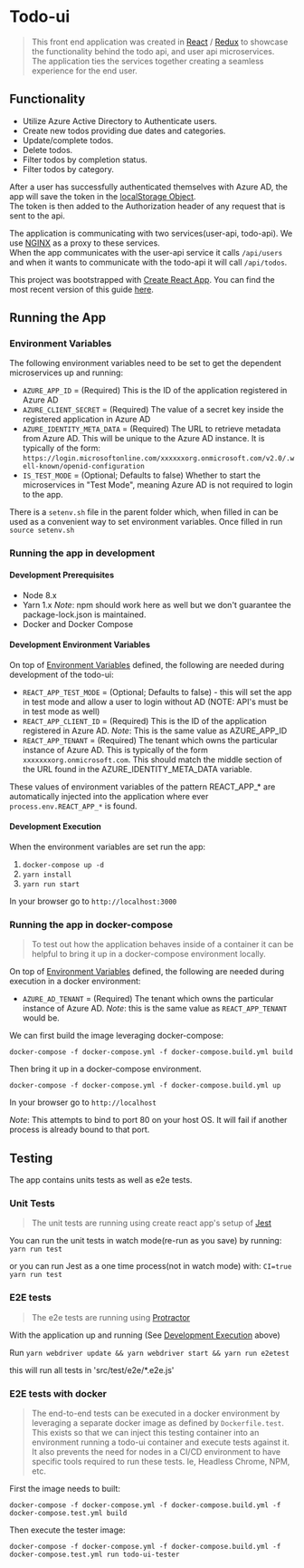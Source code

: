 # Todo-ui #

 > This front end application was created in [React](https://reactjs.org/) / [Redux](https://redux.js.org/) to showcase the functionality behind the todo api, and user api microservices.  
 The application ties the services together creating a seamless experience for the end user.
 
## Functionality ##

 - Utilize Azure Active Directory to Authenticate users.
 - Create new todos providing due dates and categories.
 - Update/complete todos.
 - Delete todos.
 - Filter todos by completion status.
 - Filter todos by category.
 
After a user has successfully authenticated themselves with Azure AD, the app will save the token in the [localStorage Object](https://www.w3schools.com/html/html5_webstorage.asp).  
The token is then added to the Authorization header of any request that is sent to the api.

The application is communicating with two services(user-api, todo-api).  We use [NGINX](https://www.nginx.com) as a proxy to these services.  
When the app communicates with the user-api service it calls `/api/users` and when it wants to 
communicate with the todo-api it will call `/api/todos`.
 
This project was bootstrapped with [Create React App](https://github.com/facebookincubator/create-react-app). 
You can find the most recent version of this guide [here](https://github.com/facebookincubator/create-react-app/blob/master/packages/react-scripts/template/README.md).

## Running the App ##

### Environment Variables ###

The following environment variables need to be set to get the dependent microservices up and running:

 - `AZURE_APP_ID` = (Required) This is the ID of the application registered in Azure AD
 - `AZURE_CLIENT_SECRET` = (Required) The value of a secret key inside the registered application in Azure AD
 - `AZURE_IDENTITY_META_DATA` = (Required) The URL to retrieve metadata from Azure AD. This will be unique to the Azure AD instance.
 It is typically of the form: `https://login.microsoftonline.com/xxxxxxorg.onmicrosoft.com/v2.0/.well-known/openid-configuration`
 - `IS_TEST_MODE` = (Optional; Defaults to false) Whether to start the microservices in "Test Mode", meaning Azure AD is not required to login to the app.

There is a `setenv.sh` file in the parent folder which, when filled in can be used as a convenient way to set environment variables.
Once filled in run `source setenv.sh`

### Running the app in development ###

#### Development Prerequisites ####

 - Node 8.x
 - Yarn 1.x *Note*: npm should work here as well but we don't guarantee the package-lock.json is maintained.
 - Docker and Docker Compose

#### Development Environment Variables ####

 On top of [Environment Variables](#environment-variables) defined, the following are needed during development of the todo-ui:

 - `REACT_APP_TEST_MODE` = (Optional; Defaults to false) - this will set the app in test mode and allow a user to login without AD (NOTE: API's must be in test mode as well)
 - `REACT_APP_CLIENT_ID` = (Required) This is the ID of the application registered in Azure AD. *Note*: This is the same value as AZURE_APP_ID
 - `REACT_APP_TENANT` = (Required) The tenant which owns the particular instance of Azure AD.
 This is typically of the form `xxxxxxxorg.onmicrosoft.com`. This should match the middle section of the URL found in the AZURE_IDENTITY_META_DATA variable.

 These values of environment variables of the pattern REACT_APP_* are automatically injected into the application where ever `process.env.REACT_APP_*` is found.

#### Development Execution ####

When the environment variables are set run the app:

 1. `docker-compose up -d`
 1. `yarn install`
 1. `yarn run start`

In your browser go to `http://localhost:3000`

### Running the app in docker-compose ###

>To test out how the application behaves inside of a container it can be helpful to bring it up in a docker-compose environment locally.

On top of [Environment Variables](#environment-variables) defined, the following are needed during execution in a docker environment:

 - `AZURE_AD_TENANT` = (Required) The tenant which owns the particular instance of Azure AD. *Note*: this is the same value as
 `REACT_APP_TENANT` would be.
 
We can first build the image leveraging docker-compose:

`docker-compose -f docker-compose.yml -f docker-compose.build.yml build`

Then bring it up in a docker-compose environment.

`docker-compose -f docker-compose.yml -f docker-compose.build.yml up`

In your browser go to `http://localhost`

*Note*: This attempts to bind to port 80 on your host OS. It will fail if another process is already bound to that port.

## Testing ##

The app contains units tests as well as e2e tests.

### Unit Tests ###

>The unit tests are running using create react app's setup of [Jest](https://github.com/facebookincubator/create-react-app/blob/master/packages/react-scripts/template/README.md#running-tests)

You can run the unit tests in watch mode(re-run as you save) by running:
``yarn run test``

or you can run Jest as a one time process(not in watch mode) with:
``CI=true yarn run test``

### E2E tests ###

>The e2e tests are running using [Protractor](http://www.protractortest.org/#/tutorial)

With the application up and running (See [Development Execution](#development-execution) above)

Run
`yarn webdriver update && yarn webdriver start && yarn run e2etest` 

this will run all tests in 'src/test/e2e/*.e2e.js'

### E2E tests with docker ###

>The end-to-end tests can be executed in a docker environment by leveraging a separate docker image as defined by `Dockerfile.test`.
This exists so that we can inject this testing container into an environment running a todo-ui container and execute tests against it.
It also prevents the need for nodes in a CI/CD environment to have specific tools required to run these tests.
Ie, Headless Chrome, NPM, etc.

First the image needs to built:

`docker-compose -f docker-compose.yml -f docker-compose.build.yml -f docker-compose.test.yml build`

Then execute the tester image:

`docker-compose -f docker-compose.yml -f docker-compose.build.yml -f docker-compose.test.yml run todo-ui-tester`
